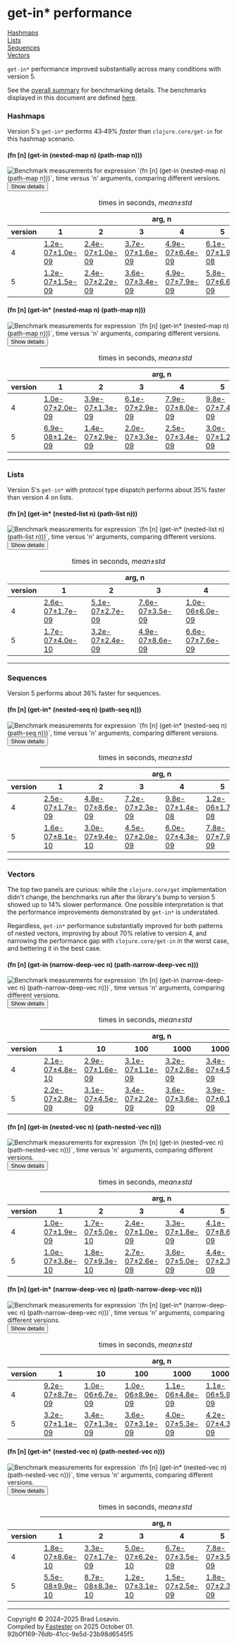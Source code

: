 
  <body>
    <h1>
      get-in* performance
    </h1>
    <div>
      <a href="#group-0">Hashmaps</a><br>
      <a href="#group-1">Lists</a><br>
      <a href="#group-2">Sequences</a><br>
      <a href="#group-3">Vectors</a>
    </div>
    <div>
      <p>
        <code>get-in*</code> performance improved substantially across many conditions with version&nbsp;5.
      </p>
      <p>
        See the <a href="https://blosavio.github.io/fn-in/performance_summary.html">overall summary</a> for benchmarking details. The benchmarks displayed in
        this document are defined <a href="https://github.com/blosavio/fn-in/blob/master/test/fn_in/performance/get_in_benchmarks.clj">here</a>.
      </p>
    </div>
    <section>
      <h3 id="group-0">
        Hashmaps
      </h3>
      <div>
        <p>
          Version&nbsp;5&apos;s <code>get-in*</code> performs 43‑49% <em>faster</em> than <code>clojure.core/get-in</code> for this hashmap scenario.
        </p>
      </div>
      <div>
        <h4 id="group-0-fexpr-0">
          (fn [n] (get-in (nested-map n) (path-map n)))
        </h4><img alt=
        "Benchmark measurements for expression `(fn [n] (get-in (nested-map n) (path-map n)))`, time versus &apos;n&apos; arguments, comparing different versions."
        src="img_get_in/group-0-fexpr-0.svg"><button class="collapser" type="button">Show details</button>
        <div class="collapsable">
          <table>
            <caption>
              times in seconds, <em>mean±std</em>
            </caption>
            <thead>
              <tr>
                <td></td>
                <th colspan="6">
                  arg, n
                </th>
              </tr>
              <tr>
                <th>
                  version
                </th>
                <th>
                  1
                </th>
                <th>
                  2
                </th>
                <th>
                  3
                </th>
                <th>
                  4
                </th>
                <th>
                  5
                </th>
                <th>
                  6
                </th>
              </tr>
            </thead>
            <tr>
              <td>
                4
              </td>
              <td>
                <a href="https://github.com/blosavio/fn-in/blob/master/resources/fn_in_performance/get_in/version 4/test-40.edn">1.2e-07±1.0e-09</a>
              </td>
              <td>
                <a href="https://github.com/blosavio/fn-in/blob/master/resources/fn_in_performance/get_in/version 4/test-41.edn">2.4e-07±1.0e-09</a>
              </td>
              <td>
                <a href="https://github.com/blosavio/fn-in/blob/master/resources/fn_in_performance/get_in/version 4/test-42.edn">3.7e-07±1.6e-09</a>
              </td>
              <td>
                <a href="https://github.com/blosavio/fn-in/blob/master/resources/fn_in_performance/get_in/version 4/test-43.edn">4.9e-07±6.4e-09</a>
              </td>
              <td>
                <a href="https://github.com/blosavio/fn-in/blob/master/resources/fn_in_performance/get_in/version 4/test-44.edn">6.1e-07±1.9e-08</a>
              </td>
              <td>
                <a href="https://github.com/blosavio/fn-in/blob/master/resources/fn_in_performance/get_in/version 4/test-45.edn">7.0e-07±1.9e-08</a>
              </td>
            </tr>
            <tr>
              <td>
                5
              </td>
              <td>
                <a href="https://github.com/blosavio/fn-in/blob/master/resources/fn_in_performance/get_in/version 5/test-40.edn">1.2e-07±1.5e-09</a>
              </td>
              <td>
                <a href="https://github.com/blosavio/fn-in/blob/master/resources/fn_in_performance/get_in/version 5/test-41.edn">2.4e-07±2.2e-09</a>
              </td>
              <td>
                <a href="https://github.com/blosavio/fn-in/blob/master/resources/fn_in_performance/get_in/version 5/test-42.edn">3.6e-07±3.4e-09</a>
              </td>
              <td>
                <a href="https://github.com/blosavio/fn-in/blob/master/resources/fn_in_performance/get_in/version 5/test-43.edn">4.9e-07±7.9e-09</a>
              </td>
              <td>
                <a href="https://github.com/blosavio/fn-in/blob/master/resources/fn_in_performance/get_in/version 5/test-44.edn">5.8e-07±6.6e-09</a>
              </td>
              <td>
                <a href="https://github.com/blosavio/fn-in/blob/master/resources/fn_in_performance/get_in/version 5/test-45.edn">7.0e-07±7.3e-09</a>
              </td>
            </tr>
          </table>
        </div>
        <h4 id="group-0-fexpr-1">
          (fn [n] (get-in* (nested-map n) (path-map n)))
        </h4><img alt=
        "Benchmark measurements for expression `(fn [n] (get-in* (nested-map n) (path-map n)))`, time versus &apos;n&apos; arguments, comparing different versions."
        src="img_get_in/group-0-fexpr-1.svg"><button class="collapser" type="button">Show details</button>
        <div class="collapsable">
          <table>
            <caption>
              times in seconds, <em>mean±std</em>
            </caption>
            <thead>
              <tr>
                <td></td>
                <th colspan="6">
                  arg, n
                </th>
              </tr>
              <tr>
                <th>
                  version
                </th>
                <th>
                  1
                </th>
                <th>
                  2
                </th>
                <th>
                  3
                </th>
                <th>
                  4
                </th>
                <th>
                  5
                </th>
                <th>
                  6
                </th>
              </tr>
            </thead>
            <tr>
              <td>
                4
              </td>
              <td>
                <a href="https://github.com/blosavio/fn-in/blob/master/resources/fn_in_performance/get_in/version 4/test-24.edn">1.0e-07±2.0e-09</a>
              </td>
              <td>
                <a href="https://github.com/blosavio/fn-in/blob/master/resources/fn_in_performance/get_in/version 4/test-25.edn">3.9e-07±1.3e-09</a>
              </td>
              <td>
                <a href="https://github.com/blosavio/fn-in/blob/master/resources/fn_in_performance/get_in/version 4/test-26.edn">6.1e-07±2.9e-09</a>
              </td>
              <td>
                <a href="https://github.com/blosavio/fn-in/blob/master/resources/fn_in_performance/get_in/version 4/test-27.edn">7.9e-07±8.0e-09</a>
              </td>
              <td>
                <a href="https://github.com/blosavio/fn-in/blob/master/resources/fn_in_performance/get_in/version 4/test-28.edn">9.8e-07±7.4e-09</a>
              </td>
              <td>
                <a href="https://github.com/blosavio/fn-in/blob/master/resources/fn_in_performance/get_in/version 4/test-29.edn">1.1e-06±4.6e-09</a>
              </td>
            </tr>
            <tr>
              <td>
                5
              </td>
              <td>
                <a href="https://github.com/blosavio/fn-in/blob/master/resources/fn_in_performance/get_in/version 5/test-24.edn">6.9e-08±1.2e-09</a>
              </td>
              <td>
                <a href="https://github.com/blosavio/fn-in/blob/master/resources/fn_in_performance/get_in/version 5/test-25.edn">1.4e-07±2.9e-09</a>
              </td>
              <td>
                <a href="https://github.com/blosavio/fn-in/blob/master/resources/fn_in_performance/get_in/version 5/test-26.edn">2.0e-07±3.3e-09</a>
              </td>
              <td>
                <a href="https://github.com/blosavio/fn-in/blob/master/resources/fn_in_performance/get_in/version 5/test-27.edn">2.5e-07±3.4e-09</a>
              </td>
              <td>
                <a href="https://github.com/blosavio/fn-in/blob/master/resources/fn_in_performance/get_in/version 5/test-28.edn">3.0e-07±1.2e-09</a>
              </td>
              <td>
                <a href="https://github.com/blosavio/fn-in/blob/master/resources/fn_in_performance/get_in/version 5/test-29.edn">3.4e-07±2.0e-09</a>
              </td>
            </tr>
          </table>
        </div>
      </div>
      <hr>
      <h3 id="group-1">
        Lists
      </h3>
      <div>
        <p>
          Version&nbsp;5&apos;s <code>get-in*</code> with protocol type dispatch performs about 35% faster than version&nbsp;4 on lists.
        </p>
      </div>
      <div>
        <h4 id="group-1-fexpr-0">
          (fn [n] (get-in* (nested-list n) (path-list n)))
        </h4><img alt=
        "Benchmark measurements for expression `(fn [n] (get-in* (nested-list n) (path-list n)))`, time versus &apos;n&apos; arguments, comparing different versions."
        src="img_get_in/group-1-fexpr-0.svg"><button class="collapser" type="button">Show details</button>
        <div class="collapsable">
          <table>
            <caption>
              times in seconds, <em>mean±std</em>
            </caption>
            <thead>
              <tr>
                <td></td>
                <th colspan="4">
                  arg, n
                </th>
              </tr>
              <tr>
                <th>
                  version
                </th>
                <th>
                  1
                </th>
                <th>
                  2
                </th>
                <th>
                  3
                </th>
                <th>
                  4
                </th>
              </tr>
            </thead>
            <tr>
              <td>
                4
              </td>
              <td>
                <a href="https://github.com/blosavio/fn-in/blob/master/resources/fn_in_performance/get_in/version 4/test-30.edn">2.6e-07±1.7e-09</a>
              </td>
              <td>
                <a href="https://github.com/blosavio/fn-in/blob/master/resources/fn_in_performance/get_in/version 4/test-31.edn">5.1e-07±2.7e-09</a>
              </td>
              <td>
                <a href="https://github.com/blosavio/fn-in/blob/master/resources/fn_in_performance/get_in/version 4/test-32.edn">7.6e-07±3.5e-09</a>
              </td>
              <td>
                <a href="https://github.com/blosavio/fn-in/blob/master/resources/fn_in_performance/get_in/version 4/test-33.edn">1.0e-06±6.0e-09</a>
              </td>
            </tr>
            <tr>
              <td>
                5
              </td>
              <td>
                <a href="https://github.com/blosavio/fn-in/blob/master/resources/fn_in_performance/get_in/version 5/test-30.edn">1.7e-07±4.0e-10</a>
              </td>
              <td>
                <a href="https://github.com/blosavio/fn-in/blob/master/resources/fn_in_performance/get_in/version 5/test-31.edn">3.2e-07±2.4e-09</a>
              </td>
              <td>
                <a href="https://github.com/blosavio/fn-in/blob/master/resources/fn_in_performance/get_in/version 5/test-32.edn">4.9e-07±8.6e-09</a>
              </td>
              <td>
                <a href="https://github.com/blosavio/fn-in/blob/master/resources/fn_in_performance/get_in/version 5/test-33.edn">6.6e-07±7.6e-09</a>
              </td>
            </tr>
          </table>
        </div>
      </div>
      <hr>
      <h3 id="group-2">
        Sequences
      </h3>
      <div>
        <p>
          Version&nbsp;5 performs about 36% faster for sequences.
        </p>
      </div>
      <div>
        <h4 id="group-2-fexpr-0">
          (fn [n] (get-in* (nested-seq n) (path-seq n)))
        </h4><img alt=
        "Benchmark measurements for expression `(fn [n] (get-in* (nested-seq n) (path-seq n)))`, time versus &apos;n&apos; arguments, comparing different versions."
        src="img_get_in/group-2-fexpr-0.svg"><button class="collapser" type="button">Show details</button>
        <div class="collapsable">
          <table>
            <caption>
              times in seconds, <em>mean±std</em>
            </caption>
            <thead>
              <tr>
                <td></td>
                <th colspan="6">
                  arg, n
                </th>
              </tr>
              <tr>
                <th>
                  version
                </th>
                <th>
                  1
                </th>
                <th>
                  2
                </th>
                <th>
                  3
                </th>
                <th>
                  4
                </th>
                <th>
                  5
                </th>
                <th>
                  6
                </th>
              </tr>
            </thead>
            <tr>
              <td>
                4
              </td>
              <td>
                <a href="https://github.com/blosavio/fn-in/blob/master/resources/fn_in_performance/get_in/version 4/test-18.edn">2.5e-07±1.7e-09</a>
              </td>
              <td>
                <a href="https://github.com/blosavio/fn-in/blob/master/resources/fn_in_performance/get_in/version 4/test-19.edn">4.8e-07±8.6e-09</a>
              </td>
              <td>
                <a href="https://github.com/blosavio/fn-in/blob/master/resources/fn_in_performance/get_in/version 4/test-20.edn">7.2e-07±2.3e-09</a>
              </td>
              <td>
                <a href="https://github.com/blosavio/fn-in/blob/master/resources/fn_in_performance/get_in/version 4/test-21.edn">9.8e-07±1.4e-08</a>
              </td>
              <td>
                <a href="https://github.com/blosavio/fn-in/blob/master/resources/fn_in_performance/get_in/version 4/test-22.edn">1.2e-06±1.7e-08</a>
              </td>
              <td>
                <a href="https://github.com/blosavio/fn-in/blob/master/resources/fn_in_performance/get_in/version 4/test-23.edn">1.5e-06±6.7e-09</a>
              </td>
            </tr>
            <tr>
              <td>
                5
              </td>
              <td>
                <a href="https://github.com/blosavio/fn-in/blob/master/resources/fn_in_performance/get_in/version 5/test-18.edn">1.6e-07±8.1e-10</a>
              </td>
              <td>
                <a href="https://github.com/blosavio/fn-in/blob/master/resources/fn_in_performance/get_in/version 5/test-19.edn">3.0e-07±9.4e-10</a>
              </td>
              <td>
                <a href="https://github.com/blosavio/fn-in/blob/master/resources/fn_in_performance/get_in/version 5/test-20.edn">4.5e-07±2.0e-09</a>
              </td>
              <td>
                <a href="https://github.com/blosavio/fn-in/blob/master/resources/fn_in_performance/get_in/version 5/test-21.edn">6.0e-07±4.3e-09</a>
              </td>
              <td>
                <a href="https://github.com/blosavio/fn-in/blob/master/resources/fn_in_performance/get_in/version 5/test-22.edn">7.8e-07±7.9e-09</a>
              </td>
              <td>
                <a href="https://github.com/blosavio/fn-in/blob/master/resources/fn_in_performance/get_in/version 5/test-23.edn">9.6e-07±1.0e-08</a>
              </td>
            </tr>
          </table>
        </div>
      </div>
      <hr>
      <h3 id="group-3">
        Vectors
      </h3>
      <div>
        <p>
          The top two panels are curious: while the <code>clojure.core/get</code> implementation didn&apos;t change, the benchmarks run after the
          library&apos;s bump to version&nbsp;5 showed up to 14% slower performance. One possible interpretation is that the performance improvements
          demonstrated by <code>get-in*</code> is understated.
        </p>
        <p>
          Regardless, <code>get-in*</code> performance substantially improved for both patterns of nested vectors, improving by about 70% relative to
          version&nbsp;4, and narrowing the performance gap with <code>clojure.core/get-in</code> in the worst case, and bettering it in the best case.
        </p>
      </div>
      <div>
        <h4 id="group-3-fexpr-0">
          (fn [n] (get-in (narrow-deep-vec n) (path-narrow-deep-vec n)))
        </h4><img alt=
        "Benchmark measurements for expression `(fn [n] (get-in (narrow-deep-vec n) (path-narrow-deep-vec n)))`, time versus &apos;n&apos; arguments, comparing different versions."
        src="img_get_in/group-3-fexpr-0.svg"><button class="collapser" type="button">Show details</button>
        <div class="collapsable">
          <table>
            <caption>
              times in seconds, <em>mean±std</em>
            </caption>
            <thead>
              <tr>
                <td></td>
                <th colspan="6">
                  arg, n
                </th>
              </tr>
              <tr>
                <th>
                  version
                </th>
                <th>
                  1
                </th>
                <th>
                  10
                </th>
                <th>
                  100
                </th>
                <th>
                  1000
                </th>
                <th>
                  10000
                </th>
                <th>
                  100000
                </th>
              </tr>
            </thead>
            <tr>
              <td>
                4
              </td>
              <td>
                <a href="https://github.com/blosavio/fn-in/blob/master/resources/fn_in_performance/get_in/version 4/test-0.edn">2.1e-07±4.8e-10</a>
              </td>
              <td>
                <a href="https://github.com/blosavio/fn-in/blob/master/resources/fn_in_performance/get_in/version 4/test-1.edn">2.9e-07±1.6e-09</a>
              </td>
              <td>
                <a href="https://github.com/blosavio/fn-in/blob/master/resources/fn_in_performance/get_in/version 4/test-2.edn">3.1e-07±1.1e-09</a>
              </td>
              <td>
                <a href="https://github.com/blosavio/fn-in/blob/master/resources/fn_in_performance/get_in/version 4/test-3.edn">3.2e-07±2.8e-09</a>
              </td>
              <td>
                <a href="https://github.com/blosavio/fn-in/blob/master/resources/fn_in_performance/get_in/version 4/test-4.edn">3.4e-07±4.5e-09</a>
              </td>
              <td>
                <a href="https://github.com/blosavio/fn-in/blob/master/resources/fn_in_performance/get_in/version 4/test-5.edn">3.6e-07±8.4e-09</a>
              </td>
            </tr>
            <tr>
              <td>
                5
              </td>
              <td>
                <a href="https://github.com/blosavio/fn-in/blob/master/resources/fn_in_performance/get_in/version 5/test-0.edn">2.2e-07±2.8e-09</a>
              </td>
              <td>
                <a href="https://github.com/blosavio/fn-in/blob/master/resources/fn_in_performance/get_in/version 5/test-1.edn">3.1e-07±4.5e-09</a>
              </td>
              <td>
                <a href="https://github.com/blosavio/fn-in/blob/master/resources/fn_in_performance/get_in/version 5/test-2.edn">3.4e-07±2.2e-09</a>
              </td>
              <td>
                <a href="https://github.com/blosavio/fn-in/blob/master/resources/fn_in_performance/get_in/version 5/test-3.edn">3.6e-07±3.6e-09</a>
              </td>
              <td>
                <a href="https://github.com/blosavio/fn-in/blob/master/resources/fn_in_performance/get_in/version 5/test-4.edn">3.9e-07±6.1e-09</a>
              </td>
              <td>
                <a href="https://github.com/blosavio/fn-in/blob/master/resources/fn_in_performance/get_in/version 5/test-5.edn">4.1e-07±4.0e-09</a>
              </td>
            </tr>
          </table>
        </div>
        <h4 id="group-3-fexpr-1">
          (fn [n] (get-in (nested-vec n) (path-nested-vec n)))
        </h4><img alt=
        "Benchmark measurements for expression `(fn [n] (get-in (nested-vec n) (path-nested-vec n)))`, time versus &apos;n&apos; arguments, comparing different versions."
        src="img_get_in/group-3-fexpr-1.svg"><button class="collapser" type="button">Show details</button>
        <div class="collapsable">
          <table>
            <caption>
              times in seconds, <em>mean±std</em>
            </caption>
            <thead>
              <tr>
                <td></td>
                <th colspan="6">
                  arg, n
                </th>
              </tr>
              <tr>
                <th>
                  version
                </th>
                <th>
                  1
                </th>
                <th>
                  2
                </th>
                <th>
                  3
                </th>
                <th>
                  4
                </th>
                <th>
                  5
                </th>
                <th>
                  6
                </th>
              </tr>
            </thead>
            <tr>
              <td>
                4
              </td>
              <td>
                <a href="https://github.com/blosavio/fn-in/blob/master/resources/fn_in_performance/get_in/version 4/test-12.edn">1.0e-07±1.9e-09</a>
              </td>
              <td>
                <a href="https://github.com/blosavio/fn-in/blob/master/resources/fn_in_performance/get_in/version 4/test-13.edn">1.7e-07±5.0e-10</a>
              </td>
              <td>
                <a href="https://github.com/blosavio/fn-in/blob/master/resources/fn_in_performance/get_in/version 4/test-14.edn">2.4e-07±1.0e-09</a>
              </td>
              <td>
                <a href="https://github.com/blosavio/fn-in/blob/master/resources/fn_in_performance/get_in/version 4/test-15.edn">3.3e-07±1.8e-09</a>
              </td>
              <td>
                <a href="https://github.com/blosavio/fn-in/blob/master/resources/fn_in_performance/get_in/version 4/test-16.edn">4.1e-07±8.6e-09</a>
              </td>
              <td>
                <a href="https://github.com/blosavio/fn-in/blob/master/resources/fn_in_performance/get_in/version 4/test-17.edn">4.9e-07±7.8e-09</a>
              </td>
            </tr>
            <tr>
              <td>
                5
              </td>
              <td>
                <a href="https://github.com/blosavio/fn-in/blob/master/resources/fn_in_performance/get_in/version 5/test-12.edn">1.0e-07±3.8e-10</a>
              </td>
              <td>
                <a href="https://github.com/blosavio/fn-in/blob/master/resources/fn_in_performance/get_in/version 5/test-13.edn">1.8e-07±9.3e-10</a>
              </td>
              <td>
                <a href="https://github.com/blosavio/fn-in/blob/master/resources/fn_in_performance/get_in/version 5/test-14.edn">2.7e-07±2.6e-09</a>
              </td>
              <td>
                <a href="https://github.com/blosavio/fn-in/blob/master/resources/fn_in_performance/get_in/version 5/test-15.edn">3.6e-07±5.0e-09</a>
              </td>
              <td>
                <a href="https://github.com/blosavio/fn-in/blob/master/resources/fn_in_performance/get_in/version 5/test-16.edn">4.4e-07±2.3e-09</a>
              </td>
              <td>
                <a href="https://github.com/blosavio/fn-in/blob/master/resources/fn_in_performance/get_in/version 5/test-17.edn">5.2e-07±2.2e-09</a>
              </td>
            </tr>
          </table>
        </div>
        <h4 id="group-3-fexpr-2">
          (fn [n] (get-in* (narrow-deep-vec n) (path-narrow-deep-vec n)))
        </h4><img alt=
        "Benchmark measurements for expression `(fn [n] (get-in* (narrow-deep-vec n) (path-narrow-deep-vec n)))`, time versus &apos;n&apos; arguments, comparing different versions."
        src="img_get_in/group-3-fexpr-2.svg"><button class="collapser" type="button">Show details</button>
        <div class="collapsable">
          <table>
            <caption>
              times in seconds, <em>mean±std</em>
            </caption>
            <thead>
              <tr>
                <td></td>
                <th colspan="6">
                  arg, n
                </th>
              </tr>
              <tr>
                <th>
                  version
                </th>
                <th>
                  1
                </th>
                <th>
                  10
                </th>
                <th>
                  100
                </th>
                <th>
                  1000
                </th>
                <th>
                  10000
                </th>
                <th>
                  100000
                </th>
              </tr>
            </thead>
            <tr>
              <td>
                4
              </td>
              <td>
                <a href="https://github.com/blosavio/fn-in/blob/master/resources/fn_in_performance/get_in/version 4/test-34.edn">9.2e-07±8.7e-09</a>
              </td>
              <td>
                <a href="https://github.com/blosavio/fn-in/blob/master/resources/fn_in_performance/get_in/version 4/test-35.edn">1.0e-06±6.7e-09</a>
              </td>
              <td>
                <a href="https://github.com/blosavio/fn-in/blob/master/resources/fn_in_performance/get_in/version 4/test-36.edn">1.0e-06±8.9e-09</a>
              </td>
              <td>
                <a href="https://github.com/blosavio/fn-in/blob/master/resources/fn_in_performance/get_in/version 4/test-37.edn">1.1e-06±4.8e-09</a>
              </td>
              <td>
                <a href="https://github.com/blosavio/fn-in/blob/master/resources/fn_in_performance/get_in/version 4/test-38.edn">1.1e-06±5.9e-09</a>
              </td>
              <td>
                <a href="https://github.com/blosavio/fn-in/blob/master/resources/fn_in_performance/get_in/version 4/test-39.edn">1.1e-06±5.5e-09</a>
              </td>
            </tr>
            <tr>
              <td>
                5
              </td>
              <td>
                <a href="https://github.com/blosavio/fn-in/blob/master/resources/fn_in_performance/get_in/version 5/test-34.edn">3.2e-07±1.1e-09</a>
              </td>
              <td>
                <a href="https://github.com/blosavio/fn-in/blob/master/resources/fn_in_performance/get_in/version 5/test-35.edn">3.4e-07±1.3e-09</a>
              </td>
              <td>
                <a href="https://github.com/blosavio/fn-in/blob/master/resources/fn_in_performance/get_in/version 5/test-36.edn">3.6e-07±3.1e-09</a>
              </td>
              <td>
                <a href="https://github.com/blosavio/fn-in/blob/master/resources/fn_in_performance/get_in/version 5/test-37.edn">4.0e-07±5.3e-09</a>
              </td>
              <td>
                <a href="https://github.com/blosavio/fn-in/blob/master/resources/fn_in_performance/get_in/version 5/test-38.edn">4.2e-07±4.3e-09</a>
              </td>
              <td>
                <a href="https://github.com/blosavio/fn-in/blob/master/resources/fn_in_performance/get_in/version 5/test-39.edn">4.4e-07±8.3e-10</a>
              </td>
            </tr>
          </table>
        </div>
        <h4 id="group-3-fexpr-3">
          (fn [n] (get-in* (nested-vec n) (path-nested-vec n)))
        </h4><img alt=
        "Benchmark measurements for expression `(fn [n] (get-in* (nested-vec n) (path-nested-vec n)))`, time versus &apos;n&apos; arguments, comparing different versions."
        src="img_get_in/group-3-fexpr-3.svg"><button class="collapser" type="button">Show details</button>
        <div class="collapsable">
          <table>
            <caption>
              times in seconds, <em>mean±std</em>
            </caption>
            <thead>
              <tr>
                <td></td>
                <th colspan="6">
                  arg, n
                </th>
              </tr>
              <tr>
                <th>
                  version
                </th>
                <th>
                  1
                </th>
                <th>
                  2
                </th>
                <th>
                  3
                </th>
                <th>
                  4
                </th>
                <th>
                  5
                </th>
                <th>
                  6
                </th>
              </tr>
            </thead>
            <tr>
              <td>
                4
              </td>
              <td>
                <a href="https://github.com/blosavio/fn-in/blob/master/resources/fn_in_performance/get_in/version 4/test-6.edn">1.8e-07±8.6e-10</a>
              </td>
              <td>
                <a href="https://github.com/blosavio/fn-in/blob/master/resources/fn_in_performance/get_in/version 4/test-7.edn">3.3e-07±1.7e-09</a>
              </td>
              <td>
                <a href="https://github.com/blosavio/fn-in/blob/master/resources/fn_in_performance/get_in/version 4/test-8.edn">5.0e-07±6.2e-10</a>
              </td>
              <td>
                <a href="https://github.com/blosavio/fn-in/blob/master/resources/fn_in_performance/get_in/version 4/test-9.edn">6.7e-07±3.5e-09</a>
              </td>
              <td>
                <a href="https://github.com/blosavio/fn-in/blob/master/resources/fn_in_performance/get_in/version 4/test-10.edn">7.8e-07±3.5e-09</a>
              </td>
              <td>
                <a href="https://github.com/blosavio/fn-in/blob/master/resources/fn_in_performance/get_in/version 4/test-11.edn">9.8e-07±7.3e-09</a>
              </td>
            </tr>
            <tr>
              <td>
                5
              </td>
              <td>
                <a href="https://github.com/blosavio/fn-in/blob/master/resources/fn_in_performance/get_in/version 5/test-6.edn">5.5e-08±9.9e-10</a>
              </td>
              <td>
                <a href="https://github.com/blosavio/fn-in/blob/master/resources/fn_in_performance/get_in/version 5/test-7.edn">8.7e-08±8.3e-10</a>
              </td>
              <td>
                <a href="https://github.com/blosavio/fn-in/blob/master/resources/fn_in_performance/get_in/version 5/test-8.edn">1.2e-07±3.1e-10</a>
              </td>
              <td>
                <a href="https://github.com/blosavio/fn-in/blob/master/resources/fn_in_performance/get_in/version 5/test-9.edn">1.5e-07±2.5e-09</a>
              </td>
              <td>
                <a href="https://github.com/blosavio/fn-in/blob/master/resources/fn_in_performance/get_in/version 5/test-10.edn">1.8e-07±2.3e-09</a>
              </td>
              <td>
                <a href="https://github.com/blosavio/fn-in/blob/master/resources/fn_in_performance/get_in/version 5/test-11.edn">2.2e-07±8.2e-10</a>
              </td>
            </tr>
          </table>
        </div>
      </div>
      <hr>
    </section>
    <p id="page-footer">
      Copyright © 2024–2025 Brad Losavio.<br>
      Compiled by <a href="https://github.com/blosavio/Fastester">Fastester</a> on 2025 October 01.<span id="uuid"><br>
      92b0f169-76db-41cc-9e5d-23b98d6545f5</span>
    </p>
  </body>
</html>
